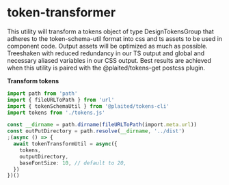 # token-transformer

This utility will transform a tokens object of type DesignTokensGroup that
adheres to the token-schema-util format into css and ts assets to be used in
component code. Output assets will be optimized as much as possible. Treeshaken
with reduced redundancy in our TS output and global and necessary aliased
variables in our CSS output. Best results are achieved when this utility is
paired with the @plaited/tokens-get postcss plugin.

**Transform tokens**

```ts
import path from 'path'
import { fileURLToPath } from 'url'
import { tokenSchemaUtil } from '@plaited/tokens-cli'
import tokens from './tokens.js'

const __dirname = path.dirname(fileURLToPath(import.meta.url))
const outPutDirectory = path.resolve(__dirname, '../dist')
;(async () => {
  await tokenTransformUtil = async({
    tokens,
    outputDirectory,
    baseFontSize: 10, // default to 20,
  })
})()
```
